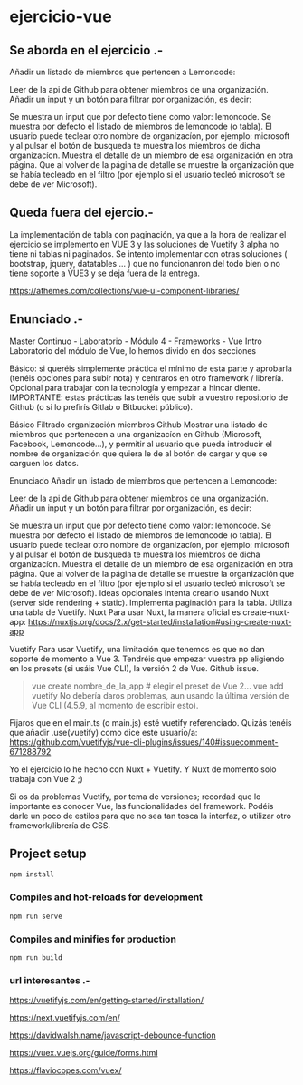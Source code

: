 # ejercicio-vue

## Se aborda en el ejercicio .- 
Añadir un listado de miembros que pertencen a Lemoncode:

Leer de la api de Github para obtener miembros de una organización.
Añadir un input y un botón para filtrar por organización, es decir:

Se muestra un input que por defecto tiene como valor: lemoncode.
Se muestra por defecto el listado de miembros de lemoncode (o tabla).
El usuario puede teclear otro nombre de organizacíon, por ejemplo: microsoft y al pulsar el botón de busqueda te muestra los miembros de dicha organizacíon.
Muestra el detalle de un miembro de esa organización en otra página.
Que al volver de la página de detalle se muestre la organización que se había tecleado en el filtro (por ejemplo si el usuario tecleó microsoft se debe de ver Microsoft).

## Queda fuera del ejercio.-
La implementación de tabla con paginación, ya que a la hora de realizar el ejercicio se implemento en VUE 3 y las soluciones de Vuetify 3 alpha no tiene ni tablas ni paginados.
Se intento implementar con otras soluciones ( bootstrap, jquery, datatables ... )  que no funcionanron del todo bien o no tiene soporte a VUE3 y se deja fuera de la entrega.

https://athemes.com/collections/vue-ui-component-libraries/

## Enunciado .-
Master Continuo - Laboratorio - Módulo 4 - Frameworks - Vue
Intro
Laboratorio del módulo de Vue, lo hemos divido en dos secciones

Básico: si queréis simplemente práctica el mínimo de esta parte y aprobarla (tenéis opciones para subir nota) y centraros en otro framework / librería.
Opcional para trabajar con la tecnología y empezar a hincar diente.
IMPORTANTE: estas prácticas las tenéis que subir a vuestro repositorio de Github (o si lo prefirís Gitlab o Bitbucket público).

Básico
Filtrado organización miembros Github
Mostrar una listado de miembros que pertenecen a una organizacíon en Github (Microsoft, Facebook, Lemoncode...), y permitir al usuario que pueda introducir el nombre de organización que quiera le de al botón de cargar y que se carguen los datos.

Enunciado
Añadir un listado de miembros que pertencen a Lemoncode:

Leer de la api de Github para obtener miembros de una organización.
Añadir un input y un botón para filtrar por organización, es decir:

Se muestra un input que por defecto tiene como valor: lemoncode.
Se muestra por defecto el listado de miembros de lemoncode (o tabla).
El usuario puede teclear otro nombre de organizacíon, por ejemplo: microsoft y al pulsar el botón de busqueda te muestra los miembros de dicha organizacíon.
Muestra el detalle de un miembro de esa organización en otra página.
Que al volver de la página de detalle se muestre la organización que se había tecleado en el filtro (por ejemplo si el usuario tecleó microsoft se debe de ver Microsoft).
Ideas opcionales
Intenta crearlo usando Nuxt (server side rendering + static).
Implementa paginación para la tabla.
Utiliza una tabla de Vuetify.
Nuxt
Para usar Nuxt, la manera oficial es create-nuxt-app: https://nuxtjs.org/docs/2.x/get-started/installation#using-create-nuxt-app

Vuetify
Para usar Vuetify, una limitación que tenemos es que no dan soporte de momento a Vue 3. Tendréis que empezar vuestra pp eligiendo en los presets (si usáis Vue CLI), la versión 2 de Vue. Github issue.

> vue create nombre_de_la_app # elegir el preset de Vue 2...
> vue add vuetify
No debería daros problemas, aun usando la última versión de Vue CLI (4.5.9, al momento de escribir esto).

Fijaros que en el main.ts (o main.js) esté vuetify referenciado. Quizás tenéis que añadir .use(vuetify) como dice este usuario/a: https://github.com/vuetifyjs/vue-cli-plugins/issues/140#issuecomment-671288792

Yo el ejercicio lo he hecho con Nuxt + Vuetify. Y Nuxt de momento solo trabaja con Vue 2 ;)

Si os da problemas Vuetify, por tema de versiones; recordad que lo importante es conocer Vue, las funcionalidades del framework. Podéis darle un poco de estilos para que no sea tan tosca la interfaz, o utilizar otro framework/librería de CSS.
## Project setup
```
npm install
```

### Compiles and hot-reloads for development
```
npm run serve
```

### Compiles and minifies for production
```
npm run build
```

### url interesantes .-

https://vuetifyjs.com/en/getting-started/installation/

https://next.vuetifyjs.com/en/

https://davidwalsh.name/javascript-debounce-function

https://vuex.vuejs.org/guide/forms.html

https://flaviocopes.com/vuex/
